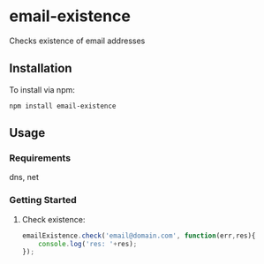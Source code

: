 # email-existence

Checks existence of email addresses

## Installation

To install via npm:

    npm install email-existence

## Usage

### Requirements

dns, net

### Getting Started

1.  Check existence:
    ```javascript
	emailExistence.check('email@domain.com', function(err,res){
		console.log('res: '+res);
	});
    ```	